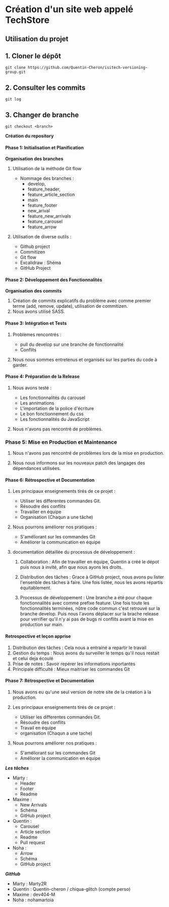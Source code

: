 # Création d'un site web appelé TechStore

## Utilisation du projet
## 1. Cloner le dépôt
```ssh
git clone https://github.com/Quentin-Cheron/isitech-versioning-group.git
```
## 2. Consulter les commits
```ssh
git log
```

## 3. Changer de branche
```ssh
git checkout <branch>
```

**Création du repository**

#### Phase 1: Initialisation et Planification

**Organisation des branches**

1. Utilisation de la méthode Git flow

   - Nommage des branches :
     - develop,
     - feature_header,
     - feature_article_section
     - main
     - feature_footer
     - new_arival
     - feature_new_arrivals
     - feature_carousel
     - feature_arrow

2. Utilisation de diverse outils :
   - Github project
   - Commitizen
   - Git flow
   - Excalidraw : Shéma
   - GitHub Project

#### Phase 2: Développement des Fonctionnalités

**Organisation des commits**

1. Création de commits explicatifs du problème avec comme premier terme (add, remove, update), utilisation de commitizen.
2. Nous avons utilisé SASS.

#### Phase 3: Intégration et Tests

1. Problèmes rencontrés :
    - pull du develop sur une branche de fonctionnalité
    - Conflits

2. Nous nous sommes entretenus et organisés sur les parties du code à garder.

#### Phase 4: Préparation de la Release

1. Nous avons testé :
   - Les fonctionnalités du carousel
   - Les annimations
   - L'importation de la police d'écriture
   - Le bon fonctionnement du css
   - Les fonctionnalités du JavaScript

2. Nous n'avons pas rencontré de problèmes.

### Phase 5: Mise en Production et Maintenance

1. Nous n'avons pas rencontré de problèmes lors de la mise en production.

2. Nous nous informons sur les nouveaux patch des langages des dépendances utilisées.

#### Phase 6: Rétrospective et Documentation

1. Les principaux enseignements tirés de ce projet :
   - Utiliser les differentes commandes Git.
   - Résoudre des conflits
   - Travailler en équipe
   - Organisation (Chaqun a une tâche)

2. Nous pourrons améliorer nos pratiques :
   - S'améliorant sur les commandes Git
   - Améliorer la communication en équipe

3. documentation détaillée du processus de développement :
   1. Collaboration :
   Afin de travailler en équipe, Quentin a créé le dépot puis nous à invité, afin que nous ayons les droits.

   2. Distribution des tâches :
   Grace à GitHub project, nous avons pu lister l'ensenble des tâches à faire. Une fois listée, nous les avons répartis équitablement. 

   3. Processus de développement :
   Une branche a été pour chaque fonctionnalités avec comme prefixe feature. Une fois toute les fonctionnalités terminées, nôtre code commun c'est retrouvé sur la branche develop. Puis nous l'avons déplacer sur la brache release pour verrifier qu'il n'y ai pas de bugs ni conflits avant la mise en production sur main.

#### Retrospective et leçon apprise 

1. Distribution des tâches : Cela nous a entrainé a repartir le travail 
2. Gestion du temps : Nous avons du surveiller le temps qu'il nous restait et celui deja écoulé
3. Prise de notes : Savoir repérer les informations inportantes
4. Principale difficulté : Mieux maitriser les commandes Git 

#### Phase 7: Rétrospective et Documentation

1. Nous avons eu qu'une seul version de notre site de la création à la production.

2. Les principaux enseignements tirés de ce projet :
   - Utiliser les differentes commandes Git.
   - Résoudre des conflits
   - Travail en équipe
   - organisation (Chaqun a une tache)

3. Nous pourrons améliorer nos pratiques :
   - S'améliorant sur les commandes Git
   - Améliorer la communication en équipe

***Les tâches***
- Marty : 
   - Header
   - Footer
   - Readme
- Maxime : 
   - New Arrivals
   - Schéma
   - GitHub project
- Quentin :
   - Carousel
   - Article section
   - Readme
   - Pull request
- Noha : 
   - Arrow
   - Schéma
   - GitHub project

***GitHub***
- Marty : Marty2R
- Quentin : Quentin-cheron / chiqua-glitch (compte perso)
- Maxime : dev404-M
- Noha : nohamartoia
